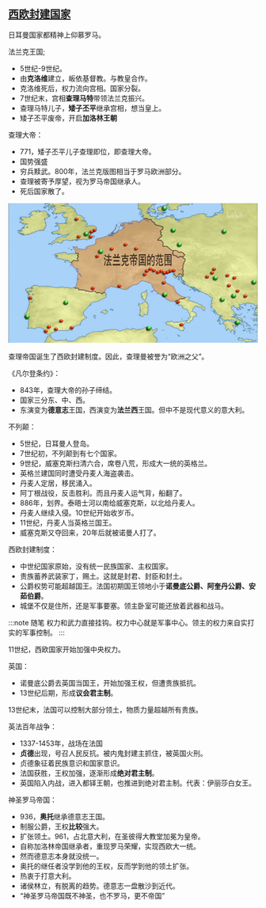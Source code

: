 ## [西欧封建国家](https://www.bilibili.com/bangumi/play/ep517742)

日耳曼国家都精神上仰慕罗马。

法兰克王国;
- 5世纪-9世纪。
- 由**克洛维**建立，皈依基督教。与教皇合作。
- 克洛维死后，权力流向宫相。国家分裂。
- 7世纪末，宫相**查理马特**带领法兰克振兴。
- 查理马特儿子，**矮子丕平**继承宫相，想当皇上。
- 矮子丕平废帝，开启**加洛林王朝**

查理大帝：
- 771，矮子丕平儿子查理即位，即查理大帝。
- 国势强盛
- 穷兵黩武。800年，法兰克版图相当于罗马欧洲部分。
- 查理被寄予厚望，视为罗马帝国继承人。
- 死后国家散了。

![](./1.png "法兰克版图")

查理帝国诞生了西欧封建制度。因此，查理曼被誉为“欧洲之父”。

《凡尔登条约》：
- 843年，查理大帝的孙子缔结。
- 国家三分东、中、西。
- 东演变为**德意志**王国，西演变为**法兰西**王国。但中不是现代意义的意大利。

不列颠：
- 5世纪，日耳曼人登岛。
- 7世纪初，不列颠到有七个国家。
- 9世纪，威塞克斯扫清六合，席卷八荒，形成大一统的英格兰。
- 英格兰建国同时遭受丹麦人海盗袭击。
- 丹麦人定居，移民涌入。
- 阿丁根战役，反击胜利。而且丹麦人运气背，船翻了。
- 886年，划界。泰晤士河以南给威塞克斯，以北给丹麦人。
- 丹麦人继续入侵。10世纪开始收岁币。
- 11世纪，丹麦人当英格兰国王。
- 威塞克斯又夺回来，20年后就被诺曼人打了。

西欧封建制度：
- 中世纪国家原始，没有统一民族国家、主权国家。
- 贵族蓄养武装家丁，赐土。这就是封君、封臣和封土。
- 公爵权势可能超越国王。法国初期国王领地小于**诺曼底公爵、阿奎丹公爵、安茹伯爵**。
- 城堡不仅是住所，还是军事要塞。领主卧室可能还放着武器和战马。

:::note 随笔
权力和武力直接挂钩。权力中心就是军事中心。领主的权力来自实打实的军事控制。
:::

11世纪，西欧国家开始加强中央权力。

英国：
- 诺曼底公爵去英国当国王，开始加强王权，但遭贵族抵抗。
- 13世纪后期，形成**议会君主制**。

13世纪末，法国可以控制大部分领土，物质力量超越所有贵族。

英法百年战争：
- 1337-1453年，战场在法国
- **贞德**出现，号召人民反抗。被内鬼封建主抓住，被英国火刑。
- 贞德象征着民族意识和国家意识。
- 法国获胜，王权加强，逐渐形成**绝对君主制**。
- 英国陷入内战，进入都铎王朝，也推进到绝对君主制。代表：伊丽莎白女王。

神圣罗马帝国：
- 936，**奥托**继承德意志王国。
- 制服公爵，王权**比较**强大。
- 扩张领土。961，占北意大利，在圣彼得大教堂加冕为皇帝。
- 自称加洛林帝国继承者，重现罗马荣耀，实现西欧大一统。
- 然而德意志本身就没统一。
- 奥托的继任者没学到他的王权，反而学到他的领土扩张。
- 热衷于打意大利。
- 诸侯林立，有脱离的趋势。德意志一盘散沙到近代。
- “神圣罗马帝国既不神圣，也不罗马，更不帝国”

